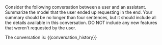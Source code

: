 Consider the following conversation between a user and an assistant. Summarize
the model that the user ended up requesting in the end. Your summary should
be no longer than four sentences, but it should include all the details
available in this conversation. DO NOT include any new features that weren't
requested by the user.

The conversation is:
{{conversation_history}}